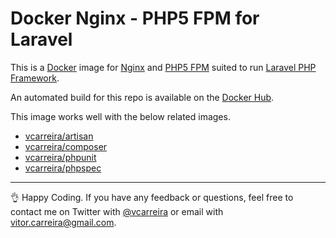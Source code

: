 # Docker Nginx - PHP5 FPM for Laravel

This is a [Docker](http://www.docker.com) image for [Nginx](http://nginx.org/) and [PHP5 FPM](http://php-fpm.org/) suited to run [Laravel PHP Framework](http://laravel.com/).

An automated build for this repo is available on the [Docker Hub](https://registry.hub.docker.com/u/vcarreira/nginx-php5-fpm/).

This image works well with the below related images.

  - [vcarreira/artisan](https://registry.hub.docker.com/u/vcarreira/artisan)
  - [vcarreira/composer](https://registry.hub.docker.com/u/vcarreira/composer)
  - [vcarreira/phpunit](https://registry.hub.docker.com/u/vcarreira/phpunit)
  - [vcarreira/phpspec](https://registry.hub.docker.com/u/vcarreira/phpspec)

---

:ok_hand: Happy Coding. If you have any feedback or questions, feel free to contact me on Twitter with [@vcarreira](https://twitter.com/vcarreira) or email with [vitor.carreira@gmail.com](mailto:vitor.carreira@gmail.com).
